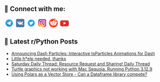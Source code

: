 ## 🔎 Connect with me:
[<img src="https://github.com/bullbesh/bullbesh/blob/main/images/Telegram.png" width="32" height="32" />](https://t.me/bullbesh)
[<img src="https://github.com/bullbesh/bullbesh/blob/main/images/VK.png" width="32" height="32" />](https://vk.com/bullbesh)
[<img src="https://github.com/bullbesh/bullbesh/blob/main/images/Twitter.png" width="32" height="32" />](https://twitter.com/bullbesh1)
[<img src="https://github.com/bullbesh/bullbesh/blob/main/images/Instagram.png" width="32" height="32" />](https://www.instagram.com/bullbesh)
[<img src="https://github.com/bullbesh/bullbesh/blob/main/images/Reddit.png" width="32" height="32" />](https://www.reddit.com/user/bullbesh)
[<img src="https://github.com/bullbesh/bullbesh/blob/main/images/YouTube.png" width="32" height="32" />](https://www.youtube.com/channel/UCtfjRs6uzgq5mfm8S06WTcg)

## 📕 Latest r/Python Posts
<!-- BLOG-POST-LIST:START -->
- [Announcing Dash Particles: Interactive tsParticles Animations for Dash](https://www.reddit.com/r/Python/comments/1jgzenr/announcing_dash_particles_interactive_tsparticles/)
- [Little h*elp needed, thanks](https://www.reddit.com/r/Python/comments/1jgysat/little_help_needed_thanks/)
- [Saturday Daily Thread: Resource Request and Sharing! Daily Thread](https://www.reddit.com/r/Python/comments/1jgveqp/saturday_daily_thread_resource_request_and/)
- [Turtle graphics not working with Mac Sequoia. Running Python 3.12.9](https://www.reddit.com/r/Python/comments/1jgvbsc/turtle_graphics_not_working_with_mac_sequoia/)
- [Using Polars as a Vector Store - Can a Dataframe library compete?](https://www.reddit.com/r/Python/comments/1jgtjnr/using_polars_as_a_vector_store_can_a_dataframe/)
<!-- BLOG-POST-LIST:END -->
